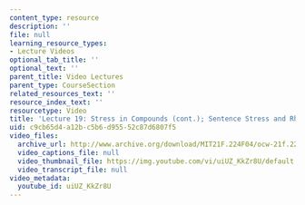 ```yaml
---
content_type: resource
description: ''
file: null
learning_resource_types:
- Lecture Videos
optional_tab_title: ''
optional_text: ''
parent_title: Video Lectures
parent_type: CourseSection
related_resources_text: ''
resource_index_text: ''
resourcetype: Video
title: 'Lecture 19: Stress in Compounds (cont.); Sentence Stress and Rhythm'
uid: c9cb65d4-a12b-c5b6-d955-52c87d6807f5
video_files:
  archive_url: http://www.archive.org/download/MIT21F.224F04/ocw-21f.224-16nov2004-220k.mp4
  video_captions_file: null
  video_thumbnail_file: https://img.youtube.com/vi/uiUZ_KkZr8U/default.jpg
  video_transcript_file: null
video_metadata:
  youtube_id: uiUZ_KkZr8U
---
```

